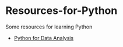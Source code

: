 # Resources-for-Python

Some resources for learning Python

- [Python for Data Analysis](https://wesmckinney.com/book/)
